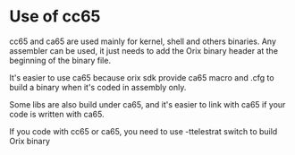 # Use of cc65

cc65 and ca65 are used mainly for kernel, shell and others binaries. Any assembler can be used, it just needs to add the Orix binary header at the beginning of the binary file.

It's easier to use ca65 because orix sdk provide ca65 macro and .cfg to build a binary when it's coded in assembly only.

Some libs are also build under ca65, and it's easier to link with ca65 if your code is written with ca65.

If you code with cc65 or ca65, you need to use -ttelestrat switch to build Orix binary